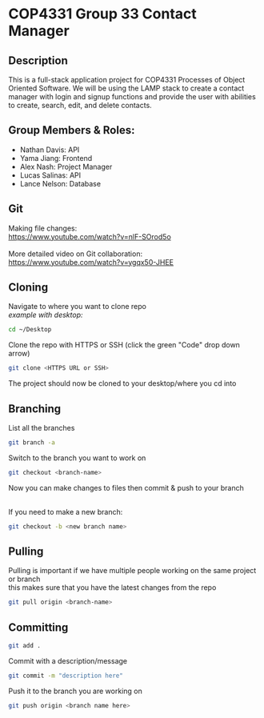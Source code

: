 # COP4331 Group 33 Contact Manager 
## **Description**
This is a full-stack application project for COP4331 Processes of Object Oriented Software. We will be using the LAMP stack to create a contact manager with login and signup functions and provide the user with abilities to create, search, edit, and delete contacts. 


## **Group Members & Roles:**
- Nathan Davis: API
- Yama Jiang: Frontend
- Alex Nash: Project Manager
- Lucas Salinas: API
- Lance Nelson: Database

## **Git**
Making file changes:
<br/> https://www.youtube.com/watch?v=nlF-SOrod5o  
<br/>More detailed video on Git collaboration:
<br/>https://www.youtube.com/watch?v=ygqx50-JHEE 

## **Cloning**
Navigate to where you want to clone repo 
<br/> *example with desktop:* 
```bash
cd ~/Desktop
```
Clone the repo with HTTPS  or SSH (click the green "Code" drop down arrow)
```bash
git clone <HTTPS URL or SSH>
```
The project should now be cloned to your desktop/where you cd into 

## **Branching**
List all the branches
```bash
git branch -a
```
Switch to the branch you want to work on
```bash
git checkout <branch-name>
```
Now you can make changes to files then commit & push to your branch 

<br/> If you need to make a new branch:
```bash
git checkout -b <new branch name>
```

## **Pulling**
Pulling is important if we have multiple people working on the same project or branch 
<br/> this makes sure that you have the latest changes from the repo 
```bash
git pull origin <branch-name>
```

## **Committing**
```bash
git add .
```
Commit with a description/message 
```bash
git commit -m "description here"
```
Push it to the branch you are working on 
```bash
git push origin <branch name here>
```
